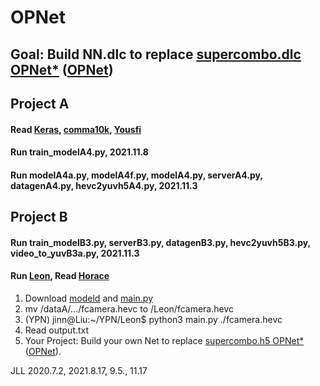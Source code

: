 # OPNet
## Goal: Build NN.dlc to replace [supercombo.dlc OPNet*](https://drive.google.com/file/d/1L8sWgYKtH77K6Kr3FQMETtAWeQNyyb8R/view) ([OPNet](http://www.nhcue.edu.tw/~jinnliu/teaching/AI17/supercombo.html))
## Project A 
#### Read [Keras](https://keras.io/examples/vision/deeplabv3_plus), [comma10k](https://github.com/commaai/comma10k), [Yousfi](https://github.com/YassineYousfi/comma10k-baseline)
#### Run train_modelA4.py, 2021.11.8
#### Run modelA4a.py, modelA4f.py, modelA4.py, serverA4.py, datagenA4.py, hevc2yuvh5A4.py, 2021.11.3
## Project B
#### Run train_modelB3.py, serverB3.py, datagenB3.py, hevc2yuvh5B3.py, video_to_yuvB3a.py, 2021.11.3
#### Run [Leon](https://docs.google.com/document/d/1tH6coTWyIQ3QZUrmNFav6xfYn9PV-mGk2FiN3yYW_IY/edit), Read [Horace](https://docs.google.com/presentation/d/1P7axiYXuvMwU9P5d8eX32zGA2yEuJudk/edit#slide=id.p1)
1. Download [modeld](https://github.com/littlemountainman/modeld) and [main.py](https://github.com/JinnAIGroup/OPNet/blob/main/main.py)
2. mv /dataA/.../fcamera.hevc to /Leon/fcamera.hevc
3. (YPN) jinn@Liu:~/YPN/Leon$ python3 main.py ./fcamera.hevc
4. Read output.txt
5. Your Project: Build your own Net to replace [supercombo.h5 OPNet*](https://drive.google.com/file/d/1L8sWgYKtH77K6Kr3FQMETtAWeQNyyb8R/view) ([OPNet](http://www.nhcue.edu.tw/~jinnliu/teaching/AI17/supercombo.html)).

JLL 2020.7.2, 2021.8.17, 9.5., 11.17
